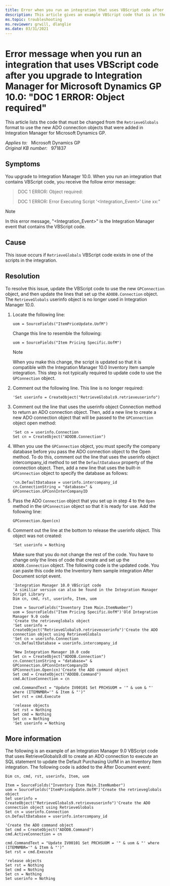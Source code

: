 ```yaml
---
title: Error when you run an integration that uses VBScript code after you upgrade to Integration Manager for Microsoft Dynamics GP 10.0
description: This article gives an example VBScript code that is in the RetrieveGloblas format and describes what you have to change in the new GPConnection object code in Integration Manager for Microsoft Dynamics GP 10.0.
ms.topic: troubleshooting
ms.reviewer: grwill, dlanglie
ms.date: 03/31/2021
---
```

# Error message when you run an integration that uses VBScript code after you upgrade to Integration Manager for Microsoft Dynamics GP 10.0: "DOC 1 ERROR: Object required"

This article lists the code that must be changed from the `RetrieveGlobals` format to use the new ADO connection objects that were added in Integration Manager for Microsoft Dynamics GP.

_Applies to:_ &nbsp; Microsoft Dynamics GP  
_Original KB number:_ &nbsp; 971837

## Symptoms

You upgrade to Integration Manager 10.0. When you run an integration that contains VBScript code, you receive the follow error message:

> DOC 1 ERROR: Object required:
>
> DOC 1 ERROR: Error Executing Script '\<Integration_Event>' Line xx:"

> [!NOTE]
> In this error message, "\<Integration_Event>" is the Integration Manager event that contains the VBScript code.

## Cause

This issue occurs if `RetrieveGlobals` VBScript code exists in one of the scripts in the integration.

## Resolution

To resolve this issue, update the VBScript code to use the new `GPConnection` object, and then update the lines that set up the `ADODB.Connection` object. The `RetrieveGlobals` userinfo object is no longer used in Integration Manager 10.0.

1. Locate the following line:

    ```vbs
    uom = SourceFields("ItemPriceUpdate.UofM")
    ```

    Change this line to resemble the following:

    ```vbs
    uom = SourceFields("Item Pricing Specific.UofM")
    ```

    > [!NOTE]
    > When you make this change, the script is updated so that it is compatible with the Integration Manager 10.0 Inventory Item sample integration. This step is not typically required to update code to use the `GPConnection` object.

2. Comment out the following line. This line is no longer required:

    ```vbs
    'Set userinfo = CreateObject("RetrieveGlobals9.retrieveuserinfo")
    ```

3. Comment out the line that uses the userinfo object Connection method to return an ADO connection object. Then, add a new line to create a new ADO connection object that will be passed to the `GPConnection` object open method:

    ```vbs
    'Set cn = userinfo.Connection
    Set cn = CreateObject("ADODB.Connection")
    ```

4. When you use the `GPConnection` object, you must specify the company database before you pass the ADO connection object to the Open method. To do this, comment out the line that uses the userinfo object intercompany_id method to set the `DefaultDatabase` property of the connection object. Then, add a new line that uses the built-in `GPConnection` object to specify the database as follows:

    ```vbs
    'cn.DefaultDatabase = userinfo.intercompany_id
    cn.ConnectionString = "database=" & GPConnection.GPConnInterCompanyID
    ```

5. Pass the ADO `Connection` object that you set up in step 4 to the `Open` method in the `GPConnection` object so that it is ready for use. Add the following line:

    ```vbs
    GPConnection.Open(cn)
    ```

6. Comment out the line at the bottom to release the userinfo object. This object was not created:

    ```vbs
    'Set userinfo = Nothing
    ```

    Make sure that you do not change the rest of the code. You have to change only the lines of code that create and set up the `ADODB.Connection` object. The following code is the updated code. You can paste this code into the Inventory Item sample integration After Document script event.

    ```vbs
    'Integration Manager 10.0 VBScript code
    'A similiar version can also be found in the Integration Manager Script Library
    Dim cn, cmd, rst, userinfo, Item, uom
    
    Item = SourceFields("Inventory Item Main.ItemNumber")
    uom = SourceFields("Item Pricing Specific.UofM")'Old Integration Manager 9.0 code
    'Create the retrieveglobals object
    'Set userinfo = CreateObject("RetrieveGlobals9.retrieveuserinfo")'Create the ADO connection object using RetrieveGlobals
    'Set cn = userinfo.Connection
    'cn.DefaultDatabase = userinfo.intercompany_id
    
    'New Integration Manager 10.0 code
    Set cn = CreateObject("ADODB.Connection")
    cn.ConnectionString = "database=" & GPConnection.GPConnInterCompanyID
    GPConnection.Open(cn)'Create the ADO command object
    Set cmd = CreateObject("ADODB.Command")
    cmd.ActiveConnection = cn
    
    cmd.CommandText = "Update IV00101 Set PRCHSUOM = '" & uom & "' where (ITEMNMBR='" & Item & "')"
    Set rst = cmd.Execute
    
    'release objects
    Set rst = Nothing
    Set cmd = Nothing
    Set cn = Nothing
    'Set userinfo = Nothing
    ```

## More information

The following is an example of an Integration Manager 9.0 VBScript code that uses RetrieveGlobals9.dll to create an ADO connection to execute an SQL statement to update the Default Purchasing UofM in an Inventory Item integration. The following code is added to the After Document event:

```vbs
Dim cn, cmd, rst, userinfo, Item, uom

Item = SourceFields("Inventory Item Main.ItemNumber")
uom = SourceFields("ItemPriceUpdate.UofM")'Create the retrieveglobals object
Set userinfo = CreateObject("RetrieveGlobals9.retrieveuserinfo")'Create the ADO connection object using RetrieveGlobals
Set cn = userinfo.Connection
cn.DefaultDatabase = userinfo.intercompany_id

'Create the ADO command object
Set cmd = CreateObject("ADODB.Command")
cmd.ActiveConnection = cn

cmd.CommandText = "Update IV00101 Set PRCHSUOM = '" & uom & "' where (ITEMNMBR='" & Item & "')"
Set rst = cmd.Execute

'release objects
Set rst = Nothing
Set cmd = Nothing
Set cn = Nothing
Set userinfo = Nothing
```
